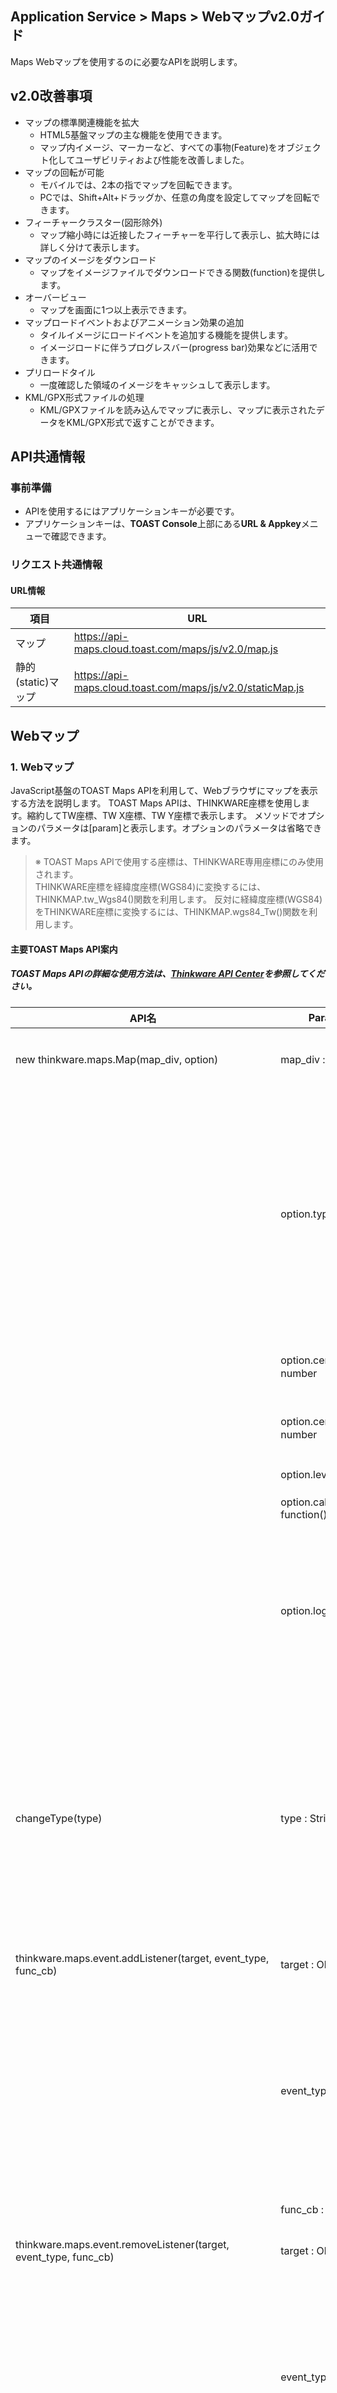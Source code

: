 ﻿## Application Service > Maps > Webマップv2.0ガイド

Maps Webマップを使用するのに必要なAPIを説明します。

## v2.0改善事項
* マップの標準関連機能を拡大
  * HTML5基盤マップの主な機能を使用できます。
  * マップ内イメージ、マーカーなど、すべての事物(Feature)をオブジェクト化してユーザビリティおよび性能を改善しました。
* マップの回転が可能
  * モバイルでは、2本の指でマップを回転できます。
  * PCでは、Shift+Alt+ドラッグか、任意の角度を設定してマップを回転できます。
* フィーチャークラスター(図形除外)
  * マップ縮小時には近接したフィーチャーを平行して表示し、拡大時には詳しく分けて表示します。
* マップのイメージをダウンロード
  * マップをイメージファイルでダウンロードできる関数(function)を提供します。
* オーバービュー
  * マップを画面に1つ以上表示できます。
* マップロードイベントおよびアニメーション効果の追加
  * タイルイメージにロードイベントを追加する機能を提供します。
  * イメージロードに伴うプログレスバー(progress bar)効果などに活用できます。
* プリロードタイル
  * 一度確認した領域のイメージをキャッシュして表示します。
* KML/GPX形式ファイルの処理
  * KML/GPXファイルを読み込んでマップに表示し、マップに表示されたデータをKML/GPX形式で返すことができます。

## API共通情報

### 事前準備
- APIを使用するにはアプリケーションキーが必要です。
- アプリケーションキーは、**TOAST Console**上部にある**URL & Appkey**メニューで確認できます。

### リクエスト共通情報

#### URL情報

| 項目 | URL                                      |
| --------- | ---------------------------------------- |
| マップ | https://api-maps.cloud.toast.com/maps/js/v2.0/map.js |
| 静的(static)マップ | https://api-maps.cloud.toast.com/maps/js/v2.0/staticMap.js |

## Webマップ

### 1. Webマップ

JavaScript基盤のTOAST Maps APIを利用して、Webブラウザにマップを表示する方法を説明します。
TOAST Maps APIは、THINKWARE座標を使用します。縮約してTW座標、TW X座標、TW Y座標で表示します。
メソッドでオプションのパラメータは[param]と表示します。オプションのパラメータは省略できます。

> ※ TOAST Maps APIで使用する座標は、THINKWARE専用座標にのみ使用されます。
> <br>THINKWARE座標を経緯度座標(WGS84)に変換するには、THINKMAP.tw_Wgs84()関数を利用します。
> 反対に経緯度座標(WGS84)をTHINKWARE座標に変換するには、THINKMAP.wgs84_Tw()関数を利用します。

#### 主要TOAST Maps API案内
##### TOAST Maps APIの詳細な使用方法は、<a href="http://developers1.inavi.com:8086?key=19b6272o5" target="_blank" rel="nofollow">Thinkware API Center</a>を参照してください。

| API名                                 | Parameter                        | Returns                                  | 説明                              |
| ---------------------------------------- | -------------------------------- | ---------------------------------------- | ---------------------------------------- |
| new thinkware.maps.Map(map_div, option)  | map_div : String                 |                                          | マップを表示するDOM要素(element)または要素のID             |
|                                          | option.type：String             |                                          | マップのタイプ <br> 'i'：一般マップ、<br> 'm'：モバイルマップ、<br> 's'：要約マップ、<br> 'a'：航空写真、<br> 'm_a'：モバイル航空写真、<br> 's_a'：要約航空写真、<br> 'hybrid'：航空<br>default：'i' |
|                                          | option.center.twX：number       |                                          | マップ中心のX座標：THINKWARE座標単位          |
|                                          | option.center.twY：number       |                                          | マップ中心のY座標：THINKWARE座標単位          |
|                                          | option.level : number            |                                          | マップのレベル                          |
|                                          | option.callback : function()     |                                          | 初期化後に実行する関数                     |
|                                          | option.logo : String             |                                          | ロゴを表示する位置<br> top-left,<br>  top-center,<br>  top-right,<br>  center-left,<br>  center-center,<br>  center-right,<br>  bottom-left,<br>  bottom-center,<br>  bottom-right |
| changeType(type)                         | type : String                    |                                          | マップのタイプ <br> 'i'：一般マップ、<br> 'm'：モバイルマップ、<br> 's'：要約マップ、<br> 'a'：航空写真、<br> 'm_a'：モバイル航空写真、<br> 's_a'：要約航空写真、<br> 'hybrid'：航空<br>default：'i' |
| thinkware.maps.event.addListener(target, event_type, func_cb) | target : Object                  |                                          | リスナーを追加する対象オブジェクト                  |
|                                          | event_type : String              |                                          | wheelup, <br> wheeldown, <br> wheel, <br>zoomend, <br>movestart, <br>move, <br>moveend, <br>tileloadstart, <br>tileloadend, <br>tileloaderror, <br>click, <br>dblclick, <br>rightclick, <br>mousemove, <br>mouseup, <br>mousedown |
|                                          | func_cb : function()             |                                          | 登録するリスナー                         |
| thinkware.maps.event.removeListener(target, event_type, func_cb) | target : Object                  |                                          | リスナーを削除する対象オブジェクト                  |
|                                          | event_type : String              |                                          | wheelup, <br> wheeldown, <br> wheel, <br>zoomend, <br>movestart, <br>move, <br>moveend, <br>tileloadstart, <br>tileloadend, <br>tileloaderror, <br>click, <br>dblclick, <br>rightclick, <br>mousemove, <br>mouseup, <br>mousedown |
|                                          | func_cb : function()             |                                          | 削除するリスナー                         |
| new thinkware.maps.Marker(option)        | option.map : Object              | thinkware.maps.Markerマーカーオブジェクト     | マップオブジェクト                           |
|                                          | option.icon.url : String         |                                          | アイコンURL                                   |
|                                          | option.icon.size.width : number  |                                          | アイコンの幅                                |
|                                          | option.icon.size.heigth : number |                                          | アイコンの高さ                                |
|                                          | option.position.twX : number     |                                          | マーカー作成X座標(THINKWARE座標単位)                     |
|                                          | option.position.twY : number     |                                          | マーカー作成Y座標(THINKWARE座標単位)                     |
|                                          | option.positioning : String      |                                          | 座標が位置する場所<br> top-left,<br>  top-center,<br>  top-right,<br>  center-left,<br>  center-center,<br>  center-right,<br>  bottom-left,<br>  bottom-center,<br>bottom-right |
|                                          | option.title : String            |                                          | ツールチップ文字列                          |
|                                          | option.offset.pxX : number       |                                          | pixel単位                           |
|                                          | option.offset.pxY : number       |                                          | pixel単位                           |
|                                          | option.visible : boolean         |                                          | 表示するかどうか                                 |
|                                          | option.draggable : boolean       |                                          | ドラッグ可否                             |
|                                          | option.zIndex : number           |                                          | z-index値                       |
|                                          | option.opacity : number          |                                          | 透明度                                   |
|                                          | option.stopEvent : boolean       |                                          | マーカー上でマップイベントの実行を防止するかどうか                 |
| thinkware.maps.LineString.drawStart(target, option) | target : Object                  |                                          | マップオブジェクト                           |
|                                          | option.stroke.style：String     |                                          | 線のスタイル<br><br> dot：· · · · · · <br>dash：- - - - - -<br>dashdot：- · - · - · - <br>longdashdot：ㅡ·ㅡ·ㅡ<br> solid：実線 |
|                                          | option.stroke.weight : number    |                                          | 線の太さ(px)                                 |
|                                          | option.stroke.color : String     |                                          | 線の色                                  |
|                                          | option.stroke.opacity : number   |                                          | 線の透明度                                 |
|                                          | option.callback : function()     |                                          | 描写終了後に実行する関数                  |
|                                          | option.measure : boolean         |                                          | 距離測定ポップアップを表示するかどうか                        |
|                                          | option.isOnce : boolean          |                                          | 1回描写後に終了するかどうか                        |
| thinkware.maps.LineString.drawEnd(target) | target : Object                  |                                          | マップオブジェクト                           |
| thinkware.maps.util.getLonLatFromCoordinate(param) | param.twX : number               | Coord座標<br>Object.lon : WGS84<br>Object.lat : WGS84 | THINKWARE  X座標                        |
|                                          | param.twY : number               |                                          | THINKWARE  Y座標                        |
| thinkware.maps.util.getCoordinateFromLonLat(param) | param.lon : number               | TW座標<br>Object.twX: TW X座標<br>Object.twY : TW Y座標 | 経度                               |
|                                          | param.lat : number               |                                          | 緯度                               |


#### TOAST Maps APIの使用
```
<script type="text/javascript" src="https://api-maps.cloud.toast.com/maps/js/v2.0/map.js"></script>
<script>
	//マップを使用するための認証を進行します。
	Map.authentification("appKey");
</script>

<div id="div_map"></div>
<script type="text/javascript">

	//宣言したDIVにマップを表示します。
	var map = new thinkware.maps.Map("div_map", {
		center: {
			twX: 169030,
			twY: 517922
		},
		level: 12,
		type: "i",
		callback: success = function() {
			console.log("map init success!");
		}
	});
</script>
```

#### マップモードの変更
```
<script type="text/javascript">

 	// 作成されたマップオブジェクトのマップTypeを変更します。
 	// 一般：i、モバイル：m、要約：s、航空写真：a、モバイル航空：m_a、要約航空：s_a、航空：hybrid
	// 航空写真に変更します。
	map.changeType('i');

</script>
```

#### マップにイベントを登録
```
<script type="text/javascript">

	//マップにmoveイベントを登録します。
	thinkware.maps.event.addListener(map, 'click', mapEvent_cb)

	 //マップイベント発生時のコールバック関数
    function mapEvent_cb(event){
        console.log("event callback!");
    }

</script>
```

#### マップのイベントを削除
```
<script type="text/javascript">

	//マップからmoveイベントを削除します。
	thinkware.maps.event.removeListener(map, 'move', mapEvent_cb)

</script>
```

#### マップマーカーの追加
```
<script type="text/javascript">

	// マップにマーカーオブジェクトを追加します。
	var marker = new thinkware.maps.Marker({
	    map: map,
	    position: {
	        twX: 169030,
	        twY: 517922
	    },
	    stopEvent: false
	});

	// マップにマーカーオブジェクトを移動させます。
	marker.setPosition({twX: 169030, twY: 517922});

</script>
```

#### マップ描写モードに切り替え
```
<script type="text/javascript">

	// 描写モードに切り替えます。
	var strokeOpt = {
		style : 'longdash'	// 線のスタイル(solid, dash, longdash, ... またはsegmentsを返す関数を参照) default: "solid"
		, weight : 5		// 線の太さ(px) (default: 3)
		, color : '#3399ff'	//線の色(default: #3399ff)
		, opacity : 1		//線の透明度(default: 1)
    };

	var drawOpt = {
		stroke : strokeOpt
		, callback : mapDraw_cb // 描写終了後に実行する関数(default: undefined)
		, measure : true 		// 距離測定ポップアップを表示するかどうか(default: false)
		, isOnce : false		// 1回描写後に終了するかどうか(default: false)
	};

	//thinkware.maps.LineString.drawStart(map, drawOpt);

	function mapDraw_cb(map){
		console.log("draw finish!!!");
	}
</script>
```

#### マップ描写モードの終了
```
<script type="text/javascript">

	// 描写モードを終了します。
	thinkware.maps.LineString.drawEnd(map);

</script>
```

#### TW座標をWGS座標に変換
```
<script type="text/javascript">

 	// TW座標をWGS座標に変換します。
 	var tws = {
		twX : 169030
		, twY: 517922
 	};

 	var wgs84 = thinkware.maps.util.getLonLatFromCoordinate(tws);
 	console.log(wgs84.lon);
 	console.log(wgs84.lat);

</script>
```

#### WGS座標をTW座標に変換
```
<script type="text/javascript">

 	 // WGS座標をTW座標に変換します。
	 var wgs84 = {
		lon: 127.11074994024005
		, lat: 37.40215870673785
	};

	 var tws = thinkware.maps.util.getCoordinateFromLonLat(wgs84);

 	console.log(tws.twX);
 	console.log(tws.twY);

</script>
```

### 2. 静的(static)マップ

#### TOAST Maps APIで静的マップの使用
```
// 静的マップを使用するためのjsファイルを宣言します。
<script type="text/javascript" src="https://api-maps.cloud.toast.com/maps/js/v2.0/staticMap.js"></script>

// マップを入れるIMGを作成します。
<img id='staticMapImg' alt="" src="">

<script>

	// 静的マップを使用するための認証およびパラメータを渡します。 	
	StaticMap.authentification('staticMapImg',"appkey",'x=157423&y=266836&width=970&height=300&level=10&maptype=i&mx=158323&my=266836&txt=');

</script>
```

| 名前 | タイプ | 必須かどうか | 説明                   |
| ------- | ------- | ----- | ----------------------------- |
| x       | Integer | 必須 | マップ中心のX座標            |
| y       | Integer | 必須 | マップ中心のY座標            |
| mx      | Integer | 必須 | マーカーのX座標               |
| my      | Integer | 必須 | マーカーのY座標               |
| width   | Integer | 任意 | マップの幅<br>未入力時は基本600px     |
| height  | Integer | 任意 | マップの高さ<br>未入力時は基本600px     |
| imgurl  | String  | 任意 | マーカーイメージURL<br> 未入力時は基本マーカーを使用 |
| level   | Integer | 任意 | マップレベル <br> 未入力時は基本10        |
| maptype | String  | 任意 | マップタイプ <br> 未入力の時は基本一般マップ    |
| label   | String  | 任意 | ラベルの内容                |

### 3. モバイルWebマップ

Android/iOS WebViewで使用できるハイブリッド型のアプリを開発する時、TOAST Maps APIを利用し、JavaScript基盤のWebマップと同じAPIで使用できます。
APIの詳細は、[1. Webマップ](#1-web)を参照してください。

#### TOAST Maps APIをMobileで使用
```
<!DOCTYPE html>
<html>
    <head>
		// モバイル端末に合わせてviewportを設定します。
        <meta name="viewport" content="width=device-width, initial-scale=1,user-scalable=no">

		<style>
			body {
	    		margin: 0;
	      	}

  			#div_map {
				position: absolute;
				width: 100%;
				height: 100%;
			}
    	</style>

		// マップを使用するためのjsファイルを宣言します。
		<script type="text/javascript" src="https://api-maps.cloud.toast.com/maps/js/v2.0/map.js"></script>
		<script>
			// マップを使用するための認証を進行します。
			Map.authentification("appKey");
		</script>
	</head>

	<body>

		//マップを入れるDIVを作成します。
		<div id="div_map"></div>
		<script type="text/javascript">

			//宣言したDIVにマップを表示します。(モバイルマップタイプで'm'を宣言します。)
			var map = new thinkware.maps.Map("div_map", {
				center: {
					twX: 169030,
					twY: 517922
				},
				level: 12,
				type: "m",
				callback: success = function() {
					console.log("map init success!");
				}
			});
		</script>
	</body>

</html>
```

